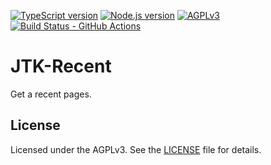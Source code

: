 [![TypeScript version][ts-badge]][typescript-4-1]
[![Node.js version][nodejs-badge]][nodejs]
[![AGPLv3][license-badge]][license]
[![Build Status - GitHub Actions][gha-badge]][gha-ci]

# JTK-Recent
Get a recent pages.

## License

Licensed under the AGPLv3. See the [LICENSE](https://github.com/MPThLee/JTK-Recent/blob/master/LICENSE) file for details.

[typescript-4-1]: https://www.typescriptlang.org/docs/handbook/release-notes/typescript-4-1.html
[ts-badge]: https://img.shields.io/badge/TypeScript-4.1-blue.svg
[nodejs-badge]: https://img.shields.io/badge/Node.js->=%2014.16-blue.svg
[nodejs]: https://nodejs.org/dist/latest-v14.x/docs/api/
[gha-badge]: https://github.com/MPThLee/JTK-Recent/actions/workflows/cron.yml/badge.svg
[gha-ci]: https://github.com/MPThLee/JTK-Recent/actions
[license-badge]: https://img.shields.io/badge/license-AGPLv3-blue.svg
[license]: https://github.com/MPThLee/JTK-Recent/blob/master/LICENSE
